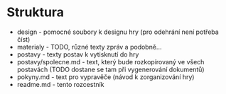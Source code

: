 # Struktura

- design - pomocné soubory k designu hry (pro odehrání není potřeba číst)
- materialy - TODO, různé texty zpráv a podobně...
- postavy - texty postav k vytisknutí do hry
- postavy/spolecne.md - text, který bude rozkopírovaný ve všech postavách (TODO dostane se tam při vygenerování dokumentů)
- pokyny.md - text pro vypravěče (návod k zorganizování hry)
- readme.md - tento rozcestník
